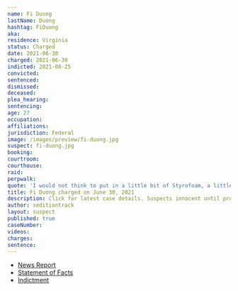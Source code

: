```yaml
---
name: Fi Duong
lastName: Duong
hashtag: FiDuong
aka:
residence: Virginia
status: Charged
date: 2021-06-30
charged: 2021-06-30
indicted: 2021-08-25
convicted:
sentenced:
dismissed:
deceased:
plea_hearing:
sentencing:
age: 27
occupation:
affiliations:
jurisdiction: Federal
image: /images/preview/fi-duong.jpg
suspect: fi-duong.jpg
booking:
courtroom:
courthouse:
raid:
perpwalk:
quote: 'I would not think to put in a little bit of Styrofoam, a little bit of motor oil, and some gasoline in said wine bottles. I wouldn’t have the first thought of doing that whatsoever.'
title: Fi Duong charged on June 30, 2021
description: Click for latest case details. Suspects innocent until proven guilty.
author: seditiontrack
layout: suspect
published: true
caseNumber:
videos:
charges:
sentence:
---
```

- [News Report](https://www.washingtonpost.com/local/legal-issues/capitol-riot-bible-study-group-militia/2021/07/06/e5e6cd26-de82-11eb-ae31-6b7c5c34f0d6_story.html)
- [Statement of Facts](https://www.justice.gov/usao-dc/case-multi-defendant/file/1409611/download)
- [Indictment](https://storage.courtlistener.com/recap/gov.uscourts.dcd.234965/gov.uscourts.dcd.234965.11.0.pdf)
